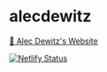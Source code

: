 # alecdewitz

[🚀 Alec Dewitz's Website](https://alecdewitz.com)

[![Netlify Status](https://api.netlify.com/api/v1/badges/5602e8b7-5c33-4304-8794-e60cc00a1a6c/deploy-status)](https://app.netlify.com/sites/hopeful-wiles-23d3bb/deploys)
